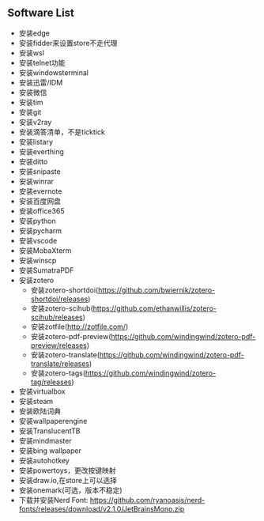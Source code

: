 ## Software List

* 安装edge
* 安装fidder来设置store不走代理
* 安装wsl
* 安装telnet功能
* 安装windowsterminal
* 安装迅雷/IDM
* 安装微信
* 安装tim
* 安装git
* 安装v2ray
* 安装滴答清单，不是ticktick
* 安装listary
* 安装everthing
* 安装ditto
* 安装snipaste
* 安装winrar
* 安装evernote
* 安装百度网盘
* 安装office365
* 安装python
* 安装pycharm
* 安装vscode
* 安装MobaXterm
* 安装winscp
* 安装SumatraPDF
* 安装zotero
  * 安装zotero-shortdoi(https://github.com/bwiernik/zotero-shortdoi/releases)
  * 安装zotero-scihub(https://github.com/ethanwillis/zotero-scihub/releases)
  * 安装zotfile(http://zotfile.com/)
  * 安装zotero-pdf-preview(https://github.com/windingwind/zotero-pdf-preview/releases)
  * 安装zotero-translate(https://github.com/windingwind/zotero-pdf-translate/releases)
  * 安装zotero-tags(https://github.com/windingwind/zotero-tag/releases)
* 安装virtualbox
* 安装steam
* 安装欧陆词典
* 安装wallpaperengine
* 安装TranslucentTB
* 安装mindmaster
* 安装bing wallpaper
* 安装autohotkey
* 安装powertoys，更改按键映射
* 安装draw.io,在store上可以选择
* 安装onemark(可选，版本不稳定)
* 下载并安装Nerd Font: https://github.com/ryanoasis/nerd-fonts/releases/download/v2.1.0/JetBrainsMono.zip

